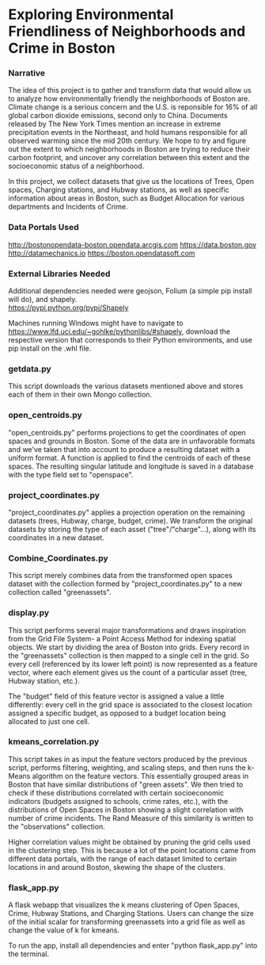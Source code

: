 # Exploring Environmental Friendliness of Neighborhoods and Crime in Boston

### Narrative
The idea of this project is to gather and transform data that would allow us to analyze how environmentally friendly the neighborhoods of Boston are.  Climate change is a serious concern and the U.S. is reponsible for 16% of all global carbon dioxide emissions, second only to China.  Documents released by The New York Times mention an increase in extreme precipitation events in the Northeast, and hold humans responsible for all observed warming since the mid 20th century.  We hope to try and figure out the extent to which neighborhoods in Boston are trying to reduce their carbon footprint, and uncover any correlation between this extent and the socioeconomic status of a neighborhood.

In this project, we collect datasets that give us the locations of Trees, Open spaces, Charging stations, and Hubway stations, as well as specific information about areas in Boston, such as Budget Allocation for various departments and Incidents of Crime.

### Data Portals Used

http://bostonopendata-boston.opendata.arcgis.com
https://data.boston.gov
http://datamechanics.io
https://boston.opendatasoft.com

### External Libraries Needed

Additional dependencies needed were geojson, Folium (a simple pip install will do), and shapely.  
https://pypi.python.org/pypi/Shapely
	
Machines running Windows might have to navigate to https://www.lfd.uci.edu/~gohlke/pythonlibs/#shapely, download the respective version that corresponds to their Python environments, and use pip install on the .whl file.

### getdata.py
This script downloads the various datasets mentioned above and stores each of them in their own Mongo collection.

### open_centroids.py
"open_centroids.py" performs projections to get the coordinates of open spaces and grounds in Boston.  Some of the data are in unfavorable formats and we've taken that into account to produce a resulting dataset with a uniform format.  A function is applied to find the centroids of each of these spaces.  The resulting singular latitude and longitude is saved in a database with the type field set to "openspace".

### project_coordinates.py
"project_coordinates.py" applies a projection operation on the remaining datasets (trees, Hubway, charge, budget, crime).  We transform the original datasets by storing the type of each asset ("tree"/"charge"...), along with its coordinates in a new dataset.

### Combine_Coordinates.py
This script merely combines data from the transformed open spaces dataset with the collection formed by "project_coordinates.py" to a new collection called "greenassets".

### display.py
This script performs several major transformations and draws inspiration from the Grid File System- a Point Access Method for indexing spatial objects.  We start by dividing the area of Boston into grids.  Every record in the "greenassets" collection is then mapped to a single cell in the grid.  So every cell (referenced by its lower left point) is now represented as a feature vector, where each element gives us the count of a particular asset (tree, Hubway station, etc.).

The "budget" field of this feature vector is assigned a value a little differently: every cell in the grid space is associated to the closest location assigned a specific budget, as opposed to a budget location being allocated to just one cell.

### kmeans_correlation.py
This script takes in as input the feature vectors produced by the previous script, performs filtering, weighting, and scaling steps, and then runs the k- Means algorithm on the feature vectors.  This essentially grouped areas in Boston that have similar distributions of "green assets".  We then tried to check if these distributions correlated with certain socioeconomic indicators (budgets assigned to schools, crime rates, etc.), with the distributions of Open Spaces in Boston showing a slight correlation with number of crime incidents.  The Rand Measure of this similarity is written to the "observations" collection.

Higher correlation values might be obtained by pruning the grid cells used in the clustering step.  This is because a lot of the point locations came from different data portals, with the range of each dataset limited to certain locations in and around Boston, skewing the shape of the clusters.

### flask_app.py
A flask webapp that visualizes the k means clustering of Open Spaces, Crime, Hubway Stations, and Charging Stations. Users can change the size of the initial scalar for transforming greenassets into a grid file as well as change the value of k for kmeans.

To run the app, install all dependencies and enter "python flask_app.py" into the terminal.
